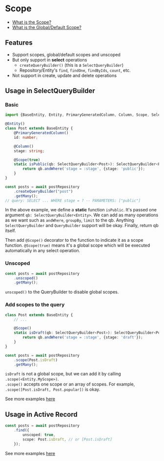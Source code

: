 # Scope

* [What is the Scope?](https://api.rubyonrails.org/classes/ActiveRecord/Scoping/Named/ClassMethods.html)
* [What is the Global/Default Scope?](https://apidock.com/rails/ActiveRecord/Base/default_scope/class)

## Features
- Support scopes, global/default scopes and unscoped
- But only support in **select** operations
  - `createQueryBuilder()` (this is a `SelectQueryBuilder`)
  - Repository/Entity's `find`, `findOne`, `findByIds`, `count`, etc.
- Not support in create, update and delete operations

## Usage in SelectQueryBuilder

### Basic

```typescript
import {BaseEntity, Entity, PrimaryGeneratedColumn, Column, Scope, SelectQueryBuilder} from "typeorm";

@Entity()
class Post extends BaseEntity {
    @PrimaryGeneratedColumn()
    id: number;

    @Column()
    stage: string;

    @Scope(true)
    static isPublic(qb: SelectQueryBuilder<Post>): SelectQueryBuilder<Post> {
        return qb.andWhere('stage = :stage', {stage: 'public'});
    }
}

const posts = await postRepository
    .createQueryBuilder("post")
    .getMany();
// query: SELECT ... WHERE stage = ? -- PARAMETERS: ["public"]
```
In the above example, we define a **static** function `isPublic`. It's passed one argument `qb: SelectQueryBuilder<Entity>`. We can add as many operations as we want such as `andWhere`, `groupBy`, `limit` to the qb. Anything `SelectQueryBuilder` and `QueryBuilder` support will be okay. Finally, return qb itself.

Then add `@Scope()` decorator to the function to indicate it as a scope function. `@Scope(true)` means it's a global scope which will be executed automatically in any select operation.

### Unscoped
```typescript
const posts = await postRepository
    .unscoped()
    .getMany();
```

`unscoped()` to the QueryBuilder to disable global scopes.

### Add scopes to the query
```typescript
class Post extends BaseEntity {
    // ...

    @Scope()
    static isDraft(qb: SelectQueryBuilder<Post>): SelectQueryBuilder<Post> {
        return qb.andWhere('stage = :stage', {stage: 'draft'});
    }
}

const posts = await postRepository
    .scope(Post.isDraft)
    .getMany();
```
`isDraft` is not a global scope, but we can add it by calling `.scope(<Entity.MyScope>)`.  
`.scope()` accepts one scope or an array of scopes. For example, `.scope([Post.isDraft, Post.popular])` is okay.


See more examples [here](../test/functional/scopes/scope-query-builder.ts)

## Usage in Active Record

```typescript
const posts = await postRepository
    .find({
        unscoped: true,
        scope: Post.isDraft, // or [Post.isDraft]
    });
```
See more examples [here](../test/functional/scopes/scope-find.ts)